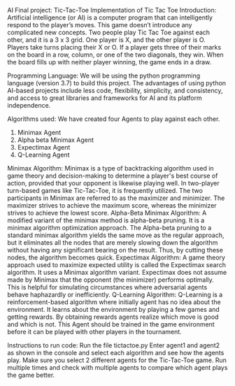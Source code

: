 AI Final project: Tic-Tac-Toe 
Implementation of Tic Tac Toe 
Introduction:
Artificial intelligence (or AI) is a computer program that can intelligently respond to the player’s moves. This game doesn’t introduce any complicated new concepts. 
Two people play Tic Tac Toe against each other, and it is a 3 x 3 grid. One player is X, and the other player is O. Players take turns placing their X or O. 
If a player gets three of their marks on the board in a row, column, or one of the two diagonals, they win. When the board fills up with neither player winning, the game ends in a draw.

Programming Language:
We will be using the python programming language (version 3.7) to build this project. The advantages of using python AI-based projects include less code, flexibility, simplicity, and consistency, and access to great libraries and frameworks for AI and its platform independence. 

Algorithms used:
We have created four Agents to play against each other.
1. Minimax Agent
2. Alpha beta Minimax Agent
3. Expectimax Agent
4. Q-Learning Agent

Minimax Algorithm: Minimax is a type of backtracking algorithm used in game theory and decision-making to determine a player's best course of action, provided that your opponent is likewise playing well. In two-player turn-based games like Tic-Tac-Toe, it is frequently utilized. The two participants in Minimax are referred to as the maximizer and minimizer. The maximizer strives to achieve the maximum score, whereas the minimizer strives to achieve the lowest score.
Alpha-Beta Minimax Algorithm: A modified variant of the minimax method is alpha-beta pruning. It is a minimax algorithm optimization approach. The Alpha-beta pruning to a standard minimax algorithm yields the same move as the regular approach, but it eliminates all the nodes that are merely slowing down the algorithm without having any significant bearing on the result. Thus, by cutting these nodes, the algorithm becomes quick. 
Expectimax Algorithm: A game theory approach used to maximize expected utility is called the Expectimax search algorithm. It uses a Minimax algorithm variant. Expectimax does not assume made by Minimax that the opponent (the minimizer) performs optimally. This is helpful for simulating circumstances where adversarial agents behave haphazardly or inefficiently.
Q-Learning Algorithm: Q-Learning is a reinforcement-based algorithm where initially agent has no idea about the environment. It learns about the environment by playing a few games and getting rewards. By obtaining rewards agents realize which move is good and which is not. This Agent should be trained in the game environment before it can be played with other players in the tournament.

Instructions to run code:
Run the file tictactoe.py 
Enter agent1 and agent2 as shown in the console and select each algorithm and see how the agents play.
Make sure you select 2 different agents for the Tic-Tac-Toe game.
Run multiple times and check with multiple agents to compare which agent plays the game better.
